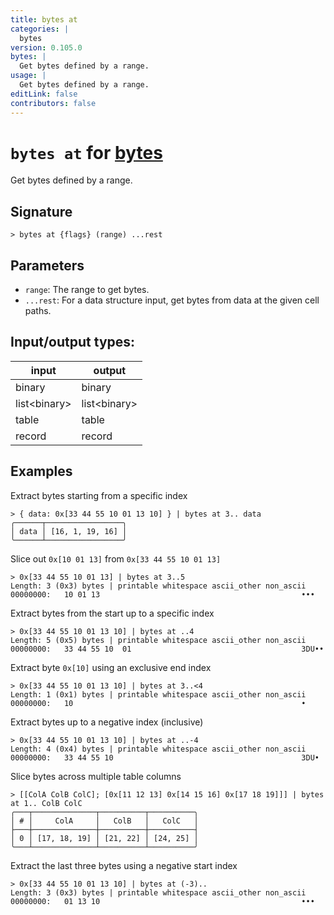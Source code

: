 ```yaml
---
title: bytes at
categories: |
  bytes
version: 0.105.0
bytes: |
  Get bytes defined by a range.
usage: |
  Get bytes defined by a range.
editLink: false
contributors: false
---
```

<!-- This file is automatically generated. Please edit the command in https://github.com/nushell/nushell instead. -->

# `bytes at` for [bytes](/commands/categories/bytes.md)

<div class='command-title'>Get bytes defined by a range.</div>

## Signature

```> bytes at {flags} (range) ...rest```

## Parameters

 -  `range`: The range to get bytes.
 -  `...rest`: For a data structure input, get bytes from data at the given cell paths.


## Input/output types:

| input        | output       |
| ------------ | ------------ |
| binary       | binary       |
| list&lt;binary&gt; | list&lt;binary&gt; |
| table        | table        |
| record       | record       |
## Examples

Extract bytes starting from a specific index
```nu
> { data: 0x[33 44 55 10 01 13 10] } | bytes at 3.. data
╭──────┬─────────────────╮
│ data │ [16, 1, 19, 16] │
╰──────┴─────────────────╯
```

Slice out `0x[10 01 13]` from `0x[33 44 55 10 01 13]`
```nu
> 0x[33 44 55 10 01 13] | bytes at 3..5
Length: 3 (0x3) bytes | printable whitespace ascii_other non_ascii
00000000:   10 01 13                                             •••

```

Extract bytes from the start up to a specific index
```nu
> 0x[33 44 55 10 01 13 10] | bytes at ..4
Length: 5 (0x5) bytes | printable whitespace ascii_other non_ascii
00000000:   33 44 55 10  01                                      3DU••

```

Extract byte `0x[10]` using an exclusive end index
```nu
> 0x[33 44 55 10 01 13 10] | bytes at 3..<4
Length: 1 (0x1) bytes | printable whitespace ascii_other non_ascii
00000000:   10                                                   •

```

Extract bytes up to a negative index (inclusive)
```nu
> 0x[33 44 55 10 01 13 10] | bytes at ..-4
Length: 4 (0x4) bytes | printable whitespace ascii_other non_ascii
00000000:   33 44 55 10                                          3DU•

```

Slice bytes across multiple table columns
```nu
> [[ColA ColB ColC]; [0x[11 12 13] 0x[14 15 16] 0x[17 18 19]]] | bytes at 1.. ColB ColC
╭───┬──────────────┬──────────┬──────────╮
│ # │     ColA     │   ColB   │   ColC   │
├───┼──────────────┼──────────┼──────────┤
│ 0 │ [17, 18, 19] │ [21, 22] │ [24, 25] │
╰───┴──────────────┴──────────┴──────────╯

```

Extract the last three bytes using a negative start index
```nu
> 0x[33 44 55 10 01 13 10] | bytes at (-3)..
Length: 3 (0x3) bytes | printable whitespace ascii_other non_ascii
00000000:   01 13 10                                             •••

```

